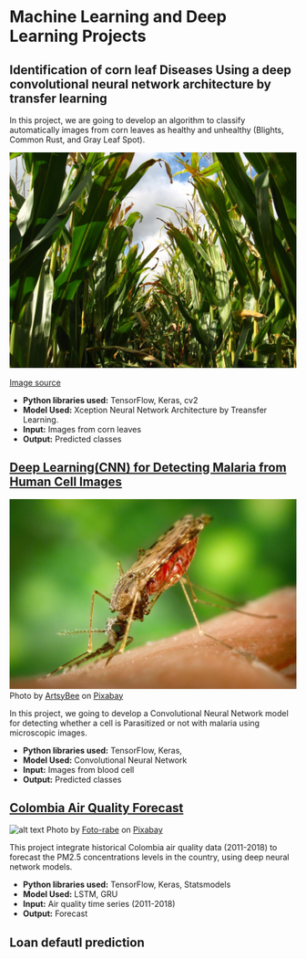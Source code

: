 # Machine Learning and Deep Learning Projects

## Identification of corn leaf Diseases Using a deep convolutional neural network architecture by transfer learning

In this project, we are going to develop an algorithm to classify automatically images from corn leaves as healthy and unhealthy (Blights, Common Rust, and Gray Leaf Spot).

![alt text](https://github.com/Luissalazarsalinas/Machine_Learning_Projects/blob/master/Img/Corn%20leaf%20diseases.jpg)

<a href = 'https://www.dekalbasgrowdeltapine.com/en-us/agronomy/managing-corn-diseases.html'> Image source</a>

* **Python libraries used:** TensorFlow, Keras, cv2
* **Model Used:** Xception Neural Network Architecture by Treansfer Learning.
* **Input:** Images from corn leaves
* **Output:** Predicted classes

## <a href = "https://github.com/Luissalazarsalinas/Machine_Learning_Projects/blob/master/NoteBooks/Malaria_classification.ipynb">Deep Learning(CNN) for Detecting Malaria from Human Cell Images</a>


![alt text](https://github.com/Luissalazarsalinas/Machine_Learning_Projects/blob/master/Img/mosquito-g078ec5adf_1280.jpg)
Photo by <a href="https://pixabay.com/users/artsybee-462611/">ArtsyBee</a> on <a href="https://pixabay.com/photos/search/malaria/">Pixabay</a>

In this project, we going to develop a Convolutional Neural Network model for detecting whether a cell is Parasitized or not with malaria using microscopic images.
* **Python libraries used:** TensorFlow, Keras, 
* **Model Used:** Convolutional Neural Network
* **Input:** Images from blood cell
* **Output:** Predicted classes

## <a href = "https://github.com/Luissalazarsalinas/Machine_Learning_Projects/blob/master/NoteBooks/Air_quality.ipynb">Colombia Air Quality Forecast </a>

![alt text](https://cdn.pixabay.com/photo/2015/01/25/18/24/industry-611668_960_720.jpg)
Photo by <a href="https://pixabay.com/users/foto-rabe-715168/">Foto-rabe</a> on <a href="https://pixabay.com/photos/industry-sunrise-fog-germany-611668/">Pixabay</a>

This project integrate historical Colombia air quality data (2011-2018) to forecast the PM2.5 concentrations levels in the country, using deep neural network models.
* **Python libraries used:** TensorFlow, Keras, Statsmodels 
* **Model Used:** LSTM, GRU
* **Input:** Air quality time series (2011-2018)
* **Output:** Forecast

## Loan defautl prediction


